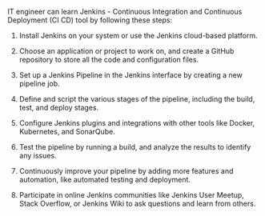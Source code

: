 IT engineer can learn Jenkins - Continuous Integration and Continuous Deployment (CI CD) tool by following these steps:

1. Install Jenkins on your system or use the Jenkins cloud-based platform.

2. Choose an application or project to work on, and create a GitHub repository to store all the code and configuration files.

3. Set up a Jenkins Pipeline in the Jenkins interface by creating a new pipeline job.

4. Define and script the various stages of the pipeline, including the build, test, and deploy stages.

5. Configure Jenkins plugins and integrations with other tools like Docker, Kubernetes, and SonarQube.

6. Test the pipeline by running a build, and analyze the results to identify any issues.

7. Continuously improve your pipeline by adding more features and automation, like automated testing and deployment.

8. Participate in online Jenkins communities like Jenkins User Meetup, Stack Overflow, or Jenkins Wiki to ask questions and learn from others.
